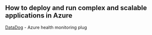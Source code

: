 ## How to deploy and run complex and scalable applications in Azure ##

[DataDog](https://www.datadoghq.com/lpg/?utm_source=Advertisement&utm_medium=BingAds&utm_campaign=BingAds-DatadogBrandTerm&utm_content=Datadog&msclkid=b79215c715ae11ec2afa49141a792fd1) - Azure health monitoring plug